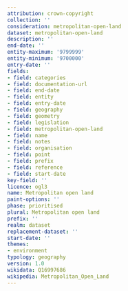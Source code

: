 ```yaml
---
attribution: crown-copyright
collection: ''
consideration: metropolitan-open-land
dataset: metropolitan-open-land
description: ''
end-date: ''
entity-maximum: '9799999'
entity-minimum: '9700000'
entry-date: ''
fields:
- field: categories
- field: documentation-url
- field: end-date
- field: entity
- field: entry-date
- field: geography
- field: geometry
- field: legislation
- field: metropolitan-open-land
- field: name
- field: notes
- field: organisation
- field: point
- field: prefix
- field: reference
- field: start-date
key-field: ''
licence: ogl3
name: Metropolitan open land
paint-options: ''
phase: prioritised
plural: Metropolitan open land
prefix: ''
realm: dataset
replacement-dataset: ''
start-date: ''
themes:
- environment
typology: geography
version: 1.0
wikidata: Q16997686
wikipedia: Metropolitan_Open_Land
---
```


